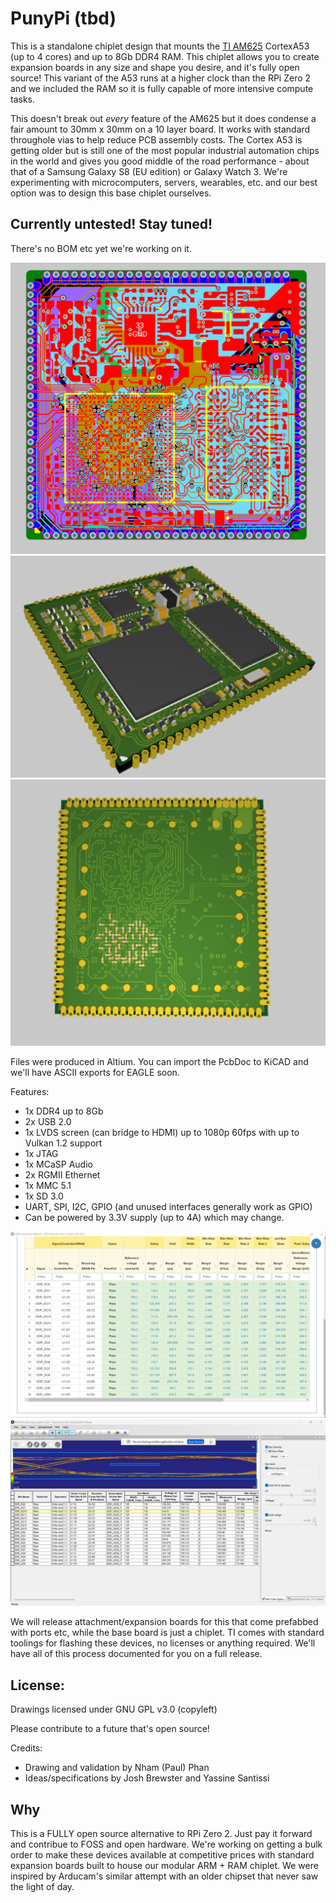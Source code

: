 # PunyPi (tbd)

This is a standalone chiplet design that mounts the [TI AM625](https://www.ti.com/product/AM625) CortexA53 (up to 4 cores) and up to 8Gb DDR4 RAM. This chiplet allows you to create expansion boards in any size and shape you desire, and it's fully open source! This variant of the A53 runs at a higher clock than the RPi Zero 2 and we included the RAM so it is fully capable of more intensive compute tasks. 

This doesn't break out *every* feature of the AM625 but it does condense a fair amount to 30mm x 30mm on a 10 layer board. It works with standard throughole vias to help reduce PCB assembly costs. The Cortex A53 is getting older but is still one of the most popular industrial automation chips in the world and gives you good middle of the road performance - about that of a Samsung Galaxy S8 (EU edition) or Galaxy Watch 3. We're experimenting with microcomputers, servers, wearables, etc. and our best option was to design this base chiplet ourselves. 

## Currently untested! Stay tuned!

There's no BOM etc yet we're working on it.

![1](./brd.png)
![2](./brd3d.png)
![3](./brd3d2.png)

Files were produced in Altium. You can import the PcbDoc to KiCAD and we'll have ASCII exports for EAGLE soon. 

Features:
- 1x DDR4 up to 8Gb
- 2x USB 2.0
- 1x LVDS screen (can bridge to HDMI) up to 1080p 60fps with up to Vulkan 1.2 support
- 1x JTAG
- 1x MCaSP Audio
- 2x RGMII Ethernet
- 1x MMC 5.1
- 1x SD 3.0
- UART, SPI, I2C, GPIO (and unused interfaces generally work as GPIO)
- Can be powered by 3.3V supply (up to 4A) which may change.

![4](./ddr_test_1.png)
![5](./ddr_test_2.png)

We will release attachment/expansion boards for this that come prefabbed with ports etc, while the base board is just a chiplet. TI comes with standard toolings for flashing these devices, no licenses or anything required. We'll have all of this process documented for you on a full release. 

## License:

Drawings licensed under GNU GPL v3.0 (copyleft)

Please contribute to a future that's open source!

Credits:

- Drawing and validation by Nham (Paul) Phan
- Ideas/specifications by Josh Brewster and Yassine Santissi 

## Why

This is a FULLY open source alternative to RPi Zero 2. Just pay it forward and contribue to FOSS and open hardware. We're working on getting a bulk order to make these devices available at competitive prices with standard expansion boards built to house our modular ARM + RAM chiplet. We were inspired by Arducam's similar attempt with an older chipset that never saw the light of day.
